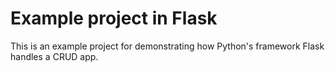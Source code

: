 # Example project in Flask

This is an example project for demonstrating how Python's framework Flask handles a CRUD app.
